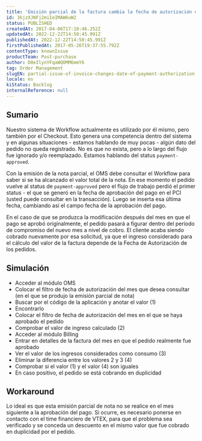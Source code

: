 ```yaml
---
title: 'Emisión parcial de la factura cambia la fecha de autorización del pago'
id: 3kjzXJNFj2miIeIMAW6uW2
status: PUBLISHED
createdAt: 2017-04-06T17:10:46.252Z
updatedAt: 2022-12-22T14:50:45.991Z
publishedAt: 2022-12-22T14:50:45.991Z
firstPublishedAt: 2017-05-26T19:37:55.792Z
contentType: knownIssue
productTeam: Post-purchase
author: D0eIlynYFqaWQOMM6mmY6
tag: Order Management
slugEN: partial-issue-of-invoice-changes-date-of-payment-authorization
locale: es
kiStatus: Backlog
internalReference: null
---
```


## Sumario

Nuestro sistema de Workflow actualmente es utilizado por él mismo, pero también por el Checkout. Esto genera una competencia dentro del sistema y en algunas situaciones - estamos hablando de muy pocas - algún dato del pedido no queda registrado. No es que no exista, pero a lo largo del flujo fue ignorado y/o reemplazado. Estamos hablando del status `payment-approved`.

Con la emisión de la nota parcial, el OMS debe consultar el Workflow para saber si se ha alcanzado el valor total de la nota. En ese momento el pedido vuelve al status de `payment-approved` pero el flujo de trabajo perdió el primer status - el que se generó en la fecha de aprobación del pago en el PCI (usted puede consultar en la transacción). Luego se inserta esa última fecha, cambiando así el campo fecha de la aprobación del pago.

En el caso de que se produzca la modificación después del mes en que el pago se aprobó originalmente, el pedido pasará a figurar dentro del período de compromiso del nuevo mes a nivel de cobro. El cliente acaba siendo cobrado nuevamente por esa solicitud, ya que el ingreso considerado para el cálculo del valor de la factura depende de la Fecha de Autorización de los pedidos.

## Simulación

- Acceder al módulo OMS
- Colocar el filtro de fecha de autorización del mes que desea consultar (en el que se produjo la emisión parcial de nota)
- Buscar por el código de la aplicación y anotar el valor (1)
- Encontrarlo
- Colocar el filtro de fecha de autorización del mes en el que se haya aprobado el pedido
- Comprobar el valor de ingreso calculado (2)
- Acceder al módulo Billing
- Entrar en detalles de la factura del mes en que el pedido realmente fue aprobado
- Ver el valor de los ingresos considerados como consumo (3)
- Eliminar la diferencia entre los valores 2 y 3 (4)
- Comprobar si el valor (1) y el valor (4) son iguales
- En caso positivo, el pedido se está cobrando en duplicidad

## Workaround

Lo ideal es que esta emisión parcial de nota no se realice en el mes siguiente a la aprobación del pago. Si ocurre, es necesario ponerse en contacto con el time financiero de VTEX, para que el problema sea verificado y se conceda un descuento en el mismo valor que fue cobrado en duplicidad por el pedido.

